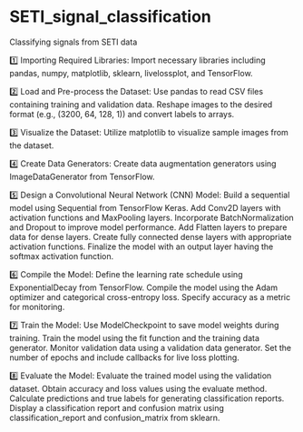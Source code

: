 # SETI_signal_classification
Classifying signals from SETI  data

1️⃣  Importing Required Libraries:
Import necessary libraries including pandas, numpy, matplotlib, sklearn, livelossplot, and TensorFlow.

2️⃣  Load and Pre-process the Dataset:
Use pandas to read CSV files containing training and validation data.
Reshape images to the desired format (e.g., (3200, 64, 128, 1)) and convert labels to arrays.

3️⃣  Visualize the Dataset:
Utilize matplotlib to visualize sample images from the dataset.

4️⃣  Create Data Generators:
Create data augmentation generators using ImageDataGenerator from TensorFlow.

5️⃣  Design a Convolutional Neural Network (CNN) Model:
Build a sequential model using Sequential from TensorFlow Keras.
Add Conv2D layers with activation functions and MaxPooling layers.
Incorporate BatchNormalization and Dropout to improve model performance.
Add Flatten layers to prepare data for dense layers.
Create fully connected dense layers with appropriate activation functions.
Finalize the model with an output layer having the softmax activation function.

6️⃣  Compile the Model:
Define the learning rate schedule using ExponentialDecay from TensorFlow.
Compile the model using the Adam optimizer and categorical cross-entropy loss.
Specify accuracy as a metric for monitoring.

7️⃣  Train the Model:
Use ModelCheckpoint to save model weights during training.
Train the model using the fit function and the training data generator.
Monitor validation data using a validation data generator.
Set the number of epochs and include callbacks for live loss plotting.

8️⃣  Evaluate the Model:
Evaluate the trained model using the validation dataset.
Obtain accuracy and loss values using the evaluate method.
Calculate predictions and true labels for generating classification reports.
Display a classification report and confusion matrix using classification_report and confusion_matrix from sklearn.
